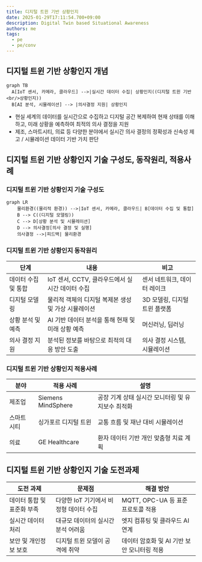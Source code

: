 ```yaml
---
title: 디지털 트윈 기반 상황인지
date: 2025-01-29T17:11:54.700+09:00
description: Digital Twin based Situational Awareness
authors: me
tags:
  - pe
  - pe/conv
---
```


## 디지털 트윈 기반 상황인지 개념

```mermaid
graph TB
  A[IoT 센서, 카메라, 클라우드] -->|실시간 데이터 수집| 상황인지((디지털 트윈 기반<br/>상황인지))
  B[AI 분석, 시뮬레이션] --> |의사결정 지원| 상황인지
```

- 현실 세계의 데이터를 실시간으로 수집하고 디지털 공간 복제하여 현재 상태를 이해하고, 미래 상황을 예측하여 최적의 의사 결정을 지원
- 제조, 스마트시티, 의료 등 다양한 분야에서 실시간 의사 결정의 정확성과 신속성 제고 / 시뮬레이션 데이터 기반 가치 판단

## 디지털 트윈 기반 상황인지 기술 구성도, 동작원리, 적용사례

### 디지털 트윈 기반 상황인지 기술 구성도

```mermaid
graph LR
    물리환경((물리적 환경)) -->|IoT 센서, 카메라, 클라우드| B[데이터 수집 및 통합]
    B --> C((디지털 모델링))
    C --> D[상황 분석 및 시뮬레이션]
    D --> 의사결정[의사 결정 및 실행]
    의사결정 -->|피드백| 물리환경
```

### 디지털 트윈 기반 상황인지 동작원리

| 단계 | 내용 | 비고 |
| --- | --- | --- |
| 데이터 수집 및 통합 | IoT 센서, CCTV, 클라우드에서 실시간 데이터 수집 | 센서 네트워크, 데이터 레이크 |
| 디지털 모델링 | 물리적 객체의 디지털 복제본 생성 및 가상 시뮬레이션 | 3D 모델링, 디지털 트윈 플랫폼 |
| 상황 분석 및 예측 | AI 기반 데이터 분석을 통해 현재 및 미래 상황 예측 | 머신러닝, 딥러닝 |
| 의사 결정 지원 | 분석된 정보를 바탕으로 최적의 대응 방안 도출 | 의사 결정 시스템, 시뮬레이션 |

### 디지털 트윈 기반 상황인지 적용사례

| 분야 | 적용 사례 | 설명 |
| --- | --- | --- |
| 제조업 | Siemens MindSphere | 공장 기계 상태 실시간 모니터링 및 유지보수 최적화 |
| 스마트 시티 | 싱가포르 디지털 트윈 | 교통 흐름 및 재난 대비 시뮬레이션 |
| 의료 | GE Healthcare | 환자 데이터 기반 개인 맞춤형 치료 계획 |

## 디지털 트윈 기반 상황인지 기술 도전과제

| 도전 과제 | 문제점 | 해결 방안 |
| --- | --- | --- |
| 데이터 통합 및 표준화 부족 | 다양한 IoT 기기에서 비정형 데이터 수집 | MQTT, OPC-UA 등 표준 프로토콜 적용 |
| 실시간 데이터 처리 | 대규모 데이터의 실시간 분석 어려움 | 엣지 컴퓨팅 및 클라우드 AI 연계 |
| 보안 및 개인정보 보호 | 디지털 트윈 모델이 공격에 취약 | 데이터 암호화 및 AI 기반 보안 모니터링 적용 |
